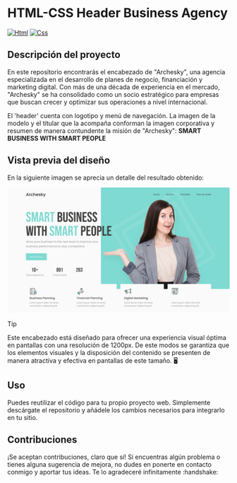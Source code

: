 # HTML-CSS Header Business Agency
[![Html](https://img.shields.io/badge/HTML-white?style=for-the-badge&logo=html5&logoColor=white&labelColor=black&color=%23E34F26)]()
[![Css](https://img.shields.io/badge/css-white?style=for-the-badge&logo=css3&logoColor=white&labelColor=black&color=blue)]()

## Descripción del proyecto
<p>En este repositorio encontrarás el encabezado de "Archesky", una agencia especializada en el desarrollo de planes de negocio, financiación y marketing digital. Con más de una década de experiencia en el mercado, "Archesky" se ha consolidado como un socio estratégico para empresas que buscan crecer y optimizar sus operaciones a nivel internacional.</p>
<p>El 'header' cuenta con logotipo y menú de navegación. La imagen de la modelo y el titular que la acompaña conforman la imagen corporativa y resumen de manera contundente la misión de "Archesky": <b>SMART BUSINESS WITH SMART PEOPLE</b></p>

## Vista previa del diseño
<p>En la siguiente imagen se aprecia un detalle del resultado obtenido:</p>
<img src="business-agency.png">

> [!TIP]
> Este encabezado está diseñado para ofrecer una experiencia visual óptima en pantallas con una resolución de 1200px. De este modos se garantiza que los elementos visuales y la disposición del contenido se presenten de manera atractiva y efectiva en pantallas de este tamaño. 🖥️

## Uso
<p>Puedes reutilizar el código para tu propio proyecto web. Simplemente descárgate el repositorio y añádele los cambios necesarios para integrarlo en tu sitio.</p>

## Contribuciones
<p>¡Se aceptan contribuciones, claro que sí! Si encuentras algún problema o tienes alguna sugerencia de mejora, no dudes en ponerte en contacto conmigo y aportar tus ideas. Te lo agradeceré infinitamente :handshake:</p>
